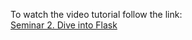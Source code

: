 To watch the video tutorial follow the link:</br>[Seminar 2. Dive into Flask](https://gbcdn.mrgcdn.ru/uploads/record/269279/attachment/590a9f2ea9f168d6a9b3195150a29181.mp4)
